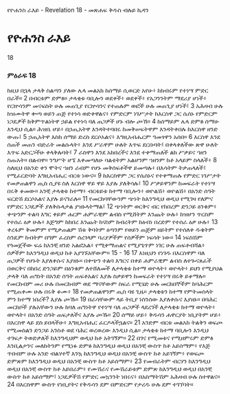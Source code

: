﻿
የዮሐንስ ራእይ - Revelation 18 - መጽሐፍ ቅዱስ ብሉይ ኪዳን
# የዮሐንስ ራእይ
18
### ምዕራፍ 18
 ከዚህ በኋላ ታላቅ ስልጣን ያለው ሌላ መልአክ ከሰማይ ሲወርድ አየሁ፥ ከክብሩም የተነሣ ምድር በራች።
2  በብርቱም ድምፅ። ታላቂቱ ባቢሎን ወደቀች፥ ወደቀች፥ የአጋንንትም ማደሪያ ሆነች፥ የርኵሳንም መናፍስት ሁሉ መጠጊያ የርኵሳንና የተጠሉም ወፎች ሁሉ መጠጊያ ሆነች፤
3  አሕዛብ ሁሉ ከዝሙትዋ ቍጣ ወይን ጠጅ የተነሳ ወድቀዋልና፥ የምድርም ነገሥታት ከእርስዋ ጋር ሴሰኑ የምድርም ነጋዴዎች ከቅምጥልነትዋ ኃይል የተነሳ ባለ ጠጋዎች ሆኑ ብሎ ጮኸ።
4  ከሰማይም ሌላ ድምፅ ሰማሁ እንዲህ ሲል። ሕዝቤ ሆይ፥ በኃጢአትዋ እንዳትተባበሩ ከመቅሠፍትዋም እንዳትቀበሉ ከእርስዋ ዘንድ ውጡ፤
5  ኃጢአትዋ እስከ ሰማይ ድረስ ደርሶአልና፥ እግዚአብሔርም ዓመፃዋን አሰበ።
6  እርስዋ እንደ ሰጠች መጠን ብድራት መልሱላት፥ እንደ ሥራዋም ሁለት እጥፍ ደርቡባት፤ በቀላቀለችው ጽዋ ሁለት እጥፍ አድርጋችሁ ቀላቅሉባት፤
7  ራስዋን እንደ አከበረችና እንደ ተቀማጠለች ልክ ሥቃይና ኀዘን ስጡአት። በልብዋ። ንግሥት ሆኜ እቀመጣለሁ ባልቴትም አልሆንም ኀዘንም ከቶ አላይም ስላለች፥
8  ስለዚህ በአንድ ቀን ሞትና ኀዘን ራብም የሆኑ መቅሰፍቶችዋ ይመጣሉ፥ በእሳትም ትቃጠላለች፤ የሚፈርድባት እግዚአብሔር ብርቱ ነውና።
9  ከእርስዋም ጋር የሴሰኑና የተቀማጠሉ የምድር ነገሥታት የመቃጠልዋን ጢስ ሲያዩ ስለ እርስዋ ዋይ ዋይ እያሉ ያለቅሳሉ፤
10  ሥቃይዋንም ከመፍራት የተነሣ በሩቅ ቆመው። አንቺ ታላቂቱ ከተማ፥ ብርቱይቱ ከተማ ባቢሎን፥ ወዮልሽ፥ ወዮልሽ፥ በአንድ ሰዓት ፍርድሽ ደርሶአልና እያሉ ይናገራሉ።
11  የመርከባቸውንም ጭነት ከእንግዲህ ወዲህ የሚገዛ የለምና የምድር ነጋዴዎች ያለቅሱላታል ያዝኑላትማል፤
12  ጭነትም ወርቅና ብር የከበረም ድንጋይ ዕንቁም፥ ቀጭንም ተልባ እግር ቀይም ሐርም ሐምራዊም ልብስ የሚሸትም እንጨት ሁሉ፥ ከዝሆን ጥርስም የተሰራ ዕቃ ሁሉ፥ እጅግም ከከበረ እንጨት ከናስም ከብረትም ከዕብነ በረድም የተሰራ ዕቃ ሁሉ፥
13  ቀረፋም ቅመምም የሚቃጠልም ሽቱ ቅባትም ዕጣንም የወይን ጠጅም ዘይትም የተሰለቀ ዱቄትም ስንዴም ከብትም በግም ፈረስም ሰረገላም ባሪያዎችም የሰዎችም ነፍሳት ነው።
14  ነፍስሽም የጎመጀችው ፍሬ ከአንቺ ዘንድ አልፎአል፥ የሚቀማጠልና የሚያጌጥም ነገር ሁሉ ጠፍቶብሻል፥ ሰዎችም ከእንግዲህ ወዲህ ከቶ አያገኙአቸውም።
15 -
16 
17  እነዚህን የነገዱ በእርስዋም ባለ ጠጋዎች የሆኑት እያለቀሱና እያዘኑ። በቀጭን ተልባ እግርና በቀይ ሐምራዊም ልብስ ለተጐናጸፈች በወርቅና በከበረ ድንጋይም በዕንቁም ለተሸለመች ለታላቂቱ ከተማ ወዮላት፥ ወዮላት፥ ይህን የሚያህል ታላቅ ባለ ጠግነት በአንድ ሰዓት ጠፍቶአልና እያሉ ስቃይዋን ከመፍራት የተነሣ በሩቅ ይቆማሉ። የመርከብም መሪ ሁሉ በመርከብም ወደ ማናቸውም ስፍራ የሚሄድ ሁሉ መርከበኞችም ከባሕርም የሚጠቀሙ ሁሉ በሩቅ ቆሙ፥
18  የመቃጠልዋንም ጢስ ባዩ ጊዜ። ታላቂቱን ከተማ የምትመስላት ምን ከተማ ነበረች? እያሉ ጮኹ።
19  በራሳቸውም ላይ ትቢያ ነስንሰው እያለቀሱና እያዘኑ። በባሕር መርከቦች ያሉአቸውን ሁሉ ከባለ ጠግነትዋ የተነሣ ባለ ጠጋዎች ላደረገች ለታላቂቱ ከተማ ወዮላት፥ ወዮላት፥ በአንድ ሰዓት ጠፍታለችና እያሉ ጮኹ።
20  ሰማይ ሆይ፥ ቅዱሳን ሐዋርያት ነቢያትም ሆይ፥ በእርስዋ ላይ ደስ ይበላችሁ፥ እግዚአብሔር ፈርዶላችኋልና።
21  አንድም ብርቱ መልአክ ትልቅን ወፍጮ የሚመስልን ድንጋይ አንስቶ ወደ ባሕር ወረወረው እንዲህ ሲል። ታላቂቱ ከተማ ባቢሎን እንዲህ ተገፍታ ትወድቃለች ከእንግዲህም ወዲህ ከቶ አትገኝም።
22  በገና የሚመቱና የሚዘምሩም ድምፅ እንቢልታንና መለከትንም የሚነፉ ድምፅ ከእንግዲህ ወዲህ በአንቺ ውስጥ ከቶ አይሰማም፥ የእጅ ጥበብም ሁሉ አንድ ብልሃተኛ እንኳ ከእንግዲህ ወዲህ በአንቺ ውስጥ ከቶ አይገኝም፥ የወፍጮ ድምጽም ከእንግዲህ ወዲህ በአንቺ ውስጥ ከቶ አይሰማም፥
23  የመብራትም ብርሃን ከእንግዲህ ወዲህ በአንቺ ውስጥ ከቶ አይበራም፥ የሙሽራና የሙሽራይቱም ድምጽ ከእንግዲህ ወዲህ በአንቺ ውስጥ ከቶ አይሰማም፤ ነጋዴዎችሽ የምድር መኳንንት ነበሩና፥ በአስማትሽም አሕዛብ ሁሉ ስተዋልና።
24  በእርስዋም ውስጥ የነቢያትና የቅዱሳን ደም በምድርም የታረዱ ሁሉ ደም ተገኘባት። 
